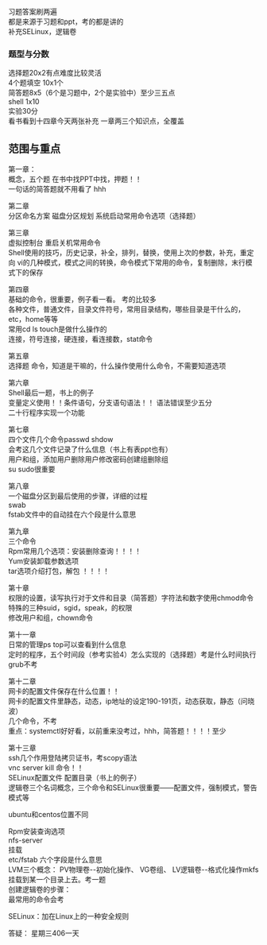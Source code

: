 习题答案刷两遍  
都是来源于习题和ppt，考的都是讲的   
补充SELinux，逻辑卷   
  
### 题型与分数
选择题20x2有点难度比较灵活   
4个题填空 10x1个   
简答题8x5（6个是习题中，2个是实验中）至少三五点    
shell 1x10     
实验30分   
看书看到十四章今天两张补充  一章两三个知识点，全覆盖   

   
## 范围与重点
第一章：  
概念，五个题 在书中找PPT中找，押题！！  
一句话的简答题就不用看了  hhh    
  
第二章   
分区命名方案 磁盘分区规划 系统启动常用命令选项（选择题）  
  

第三章  
虚拟控制台  重启关机常用命令   
Shell使用的技巧，历史记录，补全，排列，替换，使用上次的参数，补充，重定向 vi的几种模式，模式之间的转换，命令模式下常用的命令，复制删除，末行模式下的保存  
   
第四章  
基础的命令，很重要，例子看一看。 考的比较多   
各种文件，普通文件，目录文件符号，常用目录结构，哪些目录是干什么的，etc，home等等  
常用cd ls touch是做什么操作的  
连接，符号连接，硬连接，看连接数，stat命令   

第五章  
选择题
命令，知道是干嘛的，什么操作使用什么命令，不需要知道选项  
  
第六章  
Shell最后一题，书上的例子  
变量定义使用！！条件语句，分支语句语法！！ 语法错误至少五分  
二十行程序实现一个功能  
  
第七章  
四个文件几个命令passwd shdow   
会考这几个文件记录了什么信息（书上有表ppt也有）  
用户和组，添加用户删除用户修改密码创建组删除组  
su  sudo很重要  
  
第八章  
一个磁盘分区到最后使用的步骤，详细的过程  
swab  
fstab文件中的自动挂在六个段是什么意思  
  
第九章  
三个命令  
Rpm常用几个选项：安装删除查询！！！！  
Yum安装卸载参数选项  
tar选项介绍打包，解包   ！！！！  
  
第十章  
权限的设置，读写执行对于文件和目录（简答题）字符法和数字使用chmod命令  
特殊的三种suid，sgid，speak，的权限  
修改用户和组，chown命令  
  
第十一章  
日常的管理ps top可以查看到什么信息  
定时的程序，五个时间段（参考实验4）怎么实现的（选择题）考是什么时间执行  
grub不考  
  
第十二章  
网卡的配置文件保存在什么位置！！  
网卡的配置文件里静态，动态，ip地址的设定190-191页，动态获取，静态（问晓波）  
几个命令，不考  
重点：systemctl好好看，以前重来没考过，hhh，简答题！！！！至少  
   
第十三章  
ssh几个作用登陆拷贝证书，考scopy语法  
vnc  server kill 命令！！  
SELinux配置文件  配置目录（书上的例子）  
逻辑卷三个名词概念，三个命令和SELinux很重要——配置文件，强制模式，警告模式等  
  
ubuntu和centos位置不同     
  
Rpm安装查询选项  
nfs-server  
挂载  
etc/fstab 六个字段是什么意思  
LVM三个概念： PV物理卷--初始化操作、 VG卷组、 LV逻辑卷--格式化操作mkfs挂载到某一个目录上去。考一题  
创建逻辑卷的步骤：  
最常用的命令会考  
   
SELinux：加在Linux上的一种安全规则  
  
答疑：  星期三406一天